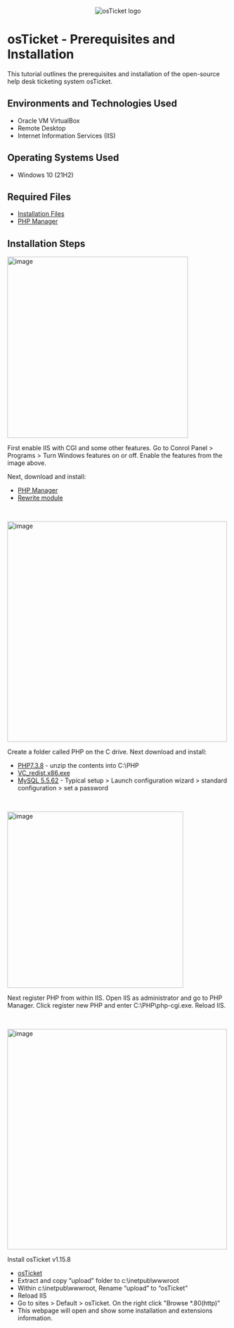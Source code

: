 <p align="center">
<img src="https://i.imgur.com/Clzj7Xs.png" alt="osTicket logo"/>
</p>

<h1>osTicket - Prerequisites and Installation</h1>
This tutorial outlines the prerequisites and installation of the open-source help desk ticketing system osTicket.<br />

<h2>Environments and Technologies Used</h2>

- Oracle VM VirtualBox
- Remote Desktop
- Internet Information Services (IIS)

<h2>Operating Systems Used </h2>

- Windows 10</b> (21H2)

<h2>Required Files</h2>

- [Installation Files](https://drive.google.com/drive/u/0/folders/1APMfNyfNzcxZC6EzdaNfdZsUwxWYChf6)
- [PHP Manager](https://drive.google.com/file/d/1RHsNd4eWIOwaNpj3JW4vzzmzNUH86wY_/view?usp=drive_link)


<h2>Installation Steps</h2>

<p>
<img width="411" alt="image" src="https://github.com/mmanzoor825/osticket-prereqs/assets/138532574/a3550aac-e490-4ba7-98a8-d06a09b3bb8f">

</p>
<p>
First enable IIS with CGI and some other features. Go to Conrol Panel > Programs > Turn Windows features on or off. Enable the features from the image above.
</p>
Next, download and install:

- [PHP Manager](https://drive.google.com/file/d/1RHsNd4eWIOwaNpj3JW4vzzmzNUH86wY_/view?usp=drive_link)
- [Rewrite module](https://drive.google.com/file/d/1tIK9GZBKj1JyUP87eewxgdNqn9pZmVmY/view?usp=drive_link) 
  
  
</p>
<br />

<p>
<img width="500" alt="image" src="https://github.com/mmanzoor825/osticket-prereqs/assets/138532574/f797b460-685a-43fa-b1bf-53075c92b1fa">

</p>
<p>
Create a folder called PHP on the C drive. Next download and install:
  
- [PHP7.3.8](https://drive.google.com/file/d/1snNMtLdCOpMtkCyD4mvl9yOOmvVIp9fP/view?usp=drive_link) - unzip the contents into C:\PHP
- [VC_redist.x86.exe](https://drive.google.com/file/d/1s1OsGF3-ioO0_9LYizPRiVuIkb3lFJgH/view?usp=drive_link)
- [MySQL 5.5.62](https://drive.google.com/file/d/1_OWh9p7VQLcrB0q_V7qT8yHl0xo5gv7z/view?usp=drive_link) - Typical setup > Launch configuration wizard > standard configuration > set a password                                                                                                                                                          
</p>
<br />

<p>
<img width="400" alt="image" src="https://github.com/mmanzoor825/osticket-prereqs/assets/138532574/922aefea-1c78-4530-8884-3a08d4f22a58">
</p>
<p>
Next register PHP from within IIS. Open IIS as administrator and go to PHP Manager. Click register new PHP and enter C:\PHP\php-cgi.exe. Reload IIS.
</p>
<br />

<p>
<img width="500" alt="image" src="https://github.com/mmanzoor825/osticket-prereqs/assets/138532574/155d394e-2611-45e6-8cf7-e8b7a321ecfb">

Install osTicket v1.15.8

- [osTicket](https://drive.google.com/file/d/1VeVXKlzHDRjeaVUL99ptq7qYbrbXdFxJ/view?usp=drive_link)
- Extract and copy “upload” folder to c:\inetpub\wwwroot
- Within c:\inetpub\wwwroot, Rename “upload” to “osTicket”
- Reload IIS
- Go to sites > Default > osTicket. On the right click "Browse *.80(http)"
- This webpage will open and show some installation and extensions information.
</p>


<br />

<p>



<br />
